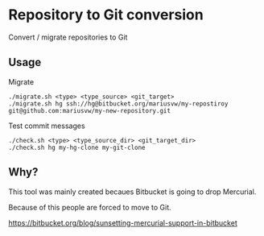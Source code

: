 # Repository to Git conversion

Convert / migrate repositories to Git

## Usage

Migrate
```
./migrate.sh <type> <type_source> <git_target>
./migrate.sh hg ssh://hg@bitbucket.org/mariusvw/my-repostiroy git@github.com:mariusvw/my-new-repository.git
```

Test commit messages
```
./check.sh <type> <type_source_dir> <git_target_dir>
./check.sh hg my-hg-clone my-git-clone
```

## Why?

This tool was mainly created becaues Bitbucket is going to drop Mercurial.

Because of this people are forced to move to Git.

https://bitbucket.org/blog/sunsetting-mercurial-support-in-bitbucket
